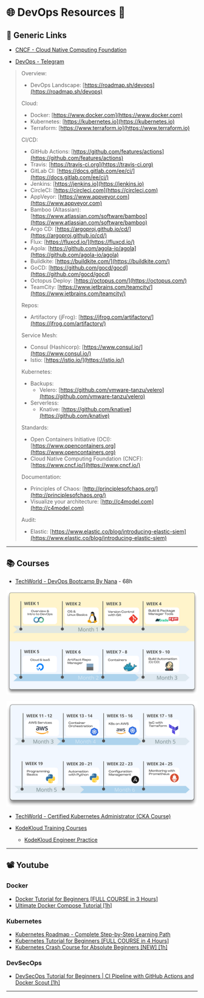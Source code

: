 # 🌐 DevOps Resources 🔗

## 🔗 Generic Links

- [CNCF - Cloud Native Computing Foundation](https://www.cncf.io/)

- [DevOps - Telegram](https://t.me/thedevs_devops)

> Overview:
>
>  - DevOps Landscape: [https://roadmap.sh/devops](https://roadmap.sh/devops)
>
> Cloud:
>  - Docker: [https://www.docker.com](https://www.docker.com)
>  - Kubernetes: [https://kubernetes.io](https://kubernetes.io)
>  - Terraform: [https://www.terraform.io](https://www.terraform.io)
>
> CI/CD:
> - GitHub Actions: [https://github.com/features/actions](https://github.com/features/actions)
> - Travis: [https://travis-ci.org](https://travis-ci.org)
> - GitLab CI: [https://docs.gitlab.com/ee/ci/](https://docs.gitlab.com/ee/ci/)
> - Jenkins: [https://jenkins.io](https://jenkins.io)
> - CircleCI: [https://circleci.com](https://circleci.com)
> - AppVeyor: [https://www.appveyor.com](https://www.appveyor.com)
> - Bamboo (Altassian): [https://www.atlassian.com/software/bamboo](https://www.atlassian.com/software/bamboo)
> - Argo CD: [https://argoproj.github.io/cd/](https://argoproj.github.io/cd/)
> - Flux: [https://fluxcd.io/](https://fluxcd.io/)
> - Agola: [https://github.com/agola-io/agola](https://github.com/agola-io/agola)
> - Buildkite: [https://buildkite.com/](https://buildkite.com/)
> - GoCD: [https://github.com/gocd/gocd](https://github.com/gocd/gocd)
> - Octopus Deploy: [https://octopus.com/](https://octopus.com/)
> - TeamCity: [https://www.jetbrains.com/teamcity/](https://www.jetbrains.com/teamcity/)
>
> Repos:
>   - Artifactory (jFrog): [https://jfrog.com/artifactory/](https://jfrog.com/artifactory/)
>
> Service Mesh:
>  - Consul (Hashicorp): [https://www.consul.io/](https://www.consul.io/)
> - Istio: [https://istio.io/](https://istio.io/)
>
> Kubernetes:
>  - Backups:
>     - Velero: [https://github.com/vmware-tanzu/velero](https://github.com/vmware-tanzu/velero)
>   - Serverless:
>     - Knative: [https://github.com/knative](https://github.com/knative)
>
> Standards:
>  - Open Containers Initiative (OCI): [https://www.opencontainers.org](https://www.opencontainers.org)
> - Cloud Native Computing Foundation (CNCF): [https://www.cncf.io/](https://www.cncf.io/)
>
> Documentation:
> - Principles of Chaos: [http://principlesofchaos.org/](http://principlesofchaos.org/)
> - Visualize your architecture: [http://c4model.com](http://c4model.com)
>
> Audit:
>  - Elastic: [https://www.elastic.co/blog/introducing-elastic-siem](https://www.elastic.co/blog/introducing-elastic-siem)

---

## 📚 Courses

- [TechWorld - DevOps Bootcamp By Nana](https://www.techworld-with-nana.com/devops-bootcamp) - 68h

![DevOps Bootcamp Schedule](.gitbook/assets/nana-schedule.png)

![DevOps Bootcamp Schedule](.gitbook/assets/nana-schedule2.png)


- [TechWorld - Certified Kubernetes Administrator (CKA Course)](https://www.techworld-with-nana.com/kubernetes-administrator-cka)
- [KodeKloud Training Courses](https://kodekloud.com/)

  - [KodeKloud Engineer Practice](https://engineer.kodekloud.com/signup?referral=6607378b4014655f23f038ae)


---

## 📽️ Youtube

### Docker

- [Docker Tutorial for Beginners [FULL COURSE in 3 Hours]](https://www.youtube.com/watch?v=3c-iBn73dDE)
- [Ultimate Docker Compose Tutorial [1h]](https://www.youtube.com/watch?v=SXwC9fSwct8&list=PLy7NrYWoggjxtN4YbSMYFFdpaxb-fR4zC&index=20)

### Kubernetes

- [Kubernetes Roadmap - Complete Step-by-Step Learning Path](https://www.youtube.com/watch?v=S8eX0MxfnB4)
- [Kubernetes Tutorial for Beginners [FULL COURSE in 4 Hours]](https://www.youtube.com/watch?v=X48VuDVv0do&list=PLy7NrYWoggjxtN4YbSMYFFdpaxb-fR4zC&index=2)
- [Kubernetes Crash Course for Absolute Beginners [NEW] [1h]](https://www.youtube.com/watch?v=s_o8dwzRlu4)

### DevSecOps

- [DevSecOps Tutorial for Beginners | CI Pipeline with GitHub Actions and Docker Scout [1h]](https://www.youtube.com/watch?v=gLJdrXPn0ns)

---

